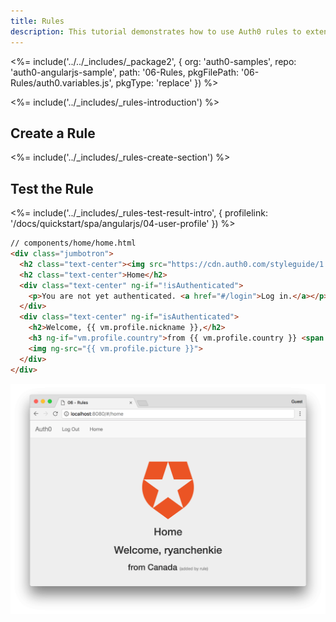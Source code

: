 ```yaml
---
title: Rules
description: This tutorial demonstrates how to use Auth0 rules to extend what Auth0 has to offer.
---
```


<%= include('../../_includes/_package2', {
  org: 'auth0-samples',
  repo: 'auth0-angularjs-sample',
  path: '06-Rules,
  pkgFilePath: '06-Rules/auth0.variables.js',
  pkgType: 'replace'
}) %>

<%= include('../_includes/_rules-introduction') %>

## Create a Rule

<%= include('../_includes/_rules-create-section') %>

## Test the Rule

<%= include('../_includes/_rules-test-result-intro', { profilelink: '/docs/quickstart/spa/angularjs/04-user-profile' }) %>

```html
// components/home/home.html
<div class="jumbotron">
  <h2 class="text-center"><img src="https://cdn.auth0.com/styleguide/1.0.0/img/badge.svg"></h2>
  <h2 class="text-center">Home</h2>
  <div class="text-center" ng-if="!isAuthenticated">
    <p>You are not yet authenticated. <a href="#/login">Log in.</a></p>
  </div>
  <div class="text-center" ng-if="isAuthenticated">
    <h2>Welcome, {{ vm.profile.nickname }},</h2>
    <h3 ng-if="vm.profile.country">from {{ vm.profile.country }} <span class="additional-info">(added by rule)</span> </h3>
    <img ng-src="{{ vm.profile.picture }}">
  </div>
</div>
```

![Country rule sample](/media/articles/angularjs/rule-country-show.png)
